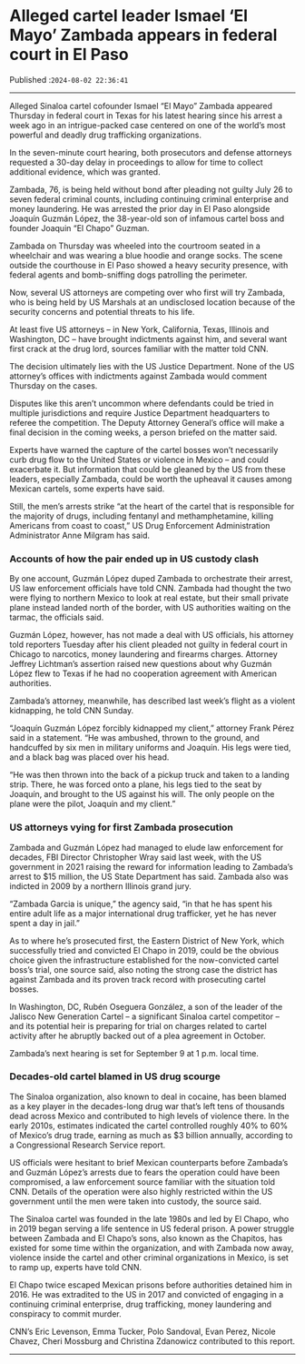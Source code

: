 # Alleged cartel leader Ismael ‘El Mayo’ Zambada appears in federal court in El Paso

Published :`2024-08-02 22:36:41`

---

Alleged Sinaloa cartel cofounder Ismael “El Mayo” Zambada appeared Thursday in federal court in Texas for his latest hearing since his arrest a week ago in an intrigue-packed case centered on one of the world’s most powerful and deadly drug trafficking organizations.

In the seven-minute court hearing, both prosecutors and defense attorneys requested a 30-day delay in proceedings to allow for time to collect additional evidence, which was granted.

Zambada, 76, is being held without bond after pleading not guilty July 26 to seven federal criminal counts, including continuing criminal enterprise and money laundering. He was arrested the prior day in El Paso alongside Joaquín Guzmán López, the 38-year-old son of infamous cartel boss and founder Joaquin “El Chapo” Guzman.

Zambada on Thursday was wheeled into the courtroom seated in a wheelchair and was wearing a blue hoodie and orange socks. The scene outside the courthouse in El Paso showed a heavy security presence, with federal agents and bomb-sniffing dogs patrolling the perimeter.

Now, several US attorneys are competing over who first will try Zambada, who is being held by US Marshals at an undisclosed location because of the security concerns and potential threats to his life.

At least five US attorneys – in New York, California, Texas, Illinois and Washington, DC – have brought indictments against him, and several want first crack at the drug lord, sources familiar with the matter told CNN.

The decision ultimately lies with the US Justice Department. None of the US attorney’s offices with indictments against Zambada would comment Thursday on the cases.

Disputes like this aren’t uncommon where defendants could be tried in multiple jurisdictions and require Justice Department headquarters to referee the competition. The Deputy Attorney General’s office will make a final decision in the coming weeks, a person briefed on the matter said.

Experts have warned the capture of the cartel bosses won’t necessarily curb drug flow to the United States or violence in Mexico – and could exacerbate it. But information that could be gleaned by the US from these leaders, especially Zambada, could be worth the upheaval it causes among Mexican cartels, some experts have said.

Still, the men’s arrests strike “at the heart of the cartel that is responsible for the majority of drugs, including fentanyl and methamphetamine, killing Americans from coast to coast,” US Drug Enforcement Administration Administrator Anne Milgram has said.

### Accounts of how the pair ended up in US custody clash

By one account, Guzmán López duped Zambada to orchestrate their arrest, US law enforcement officials have told CNN. Zambada had thought the two were flying to northern Mexico to look at real estate, but their small private plane instead landed north of the border, with US authorities waiting on the tarmac, the officials said.

Guzmán López, however, has not made a deal with US officials, his attorney told reporters Tuesday after his client pleaded not guilty in federal court in Chicago to narcotics, money laundering and firearms charges. Attorney Jeffrey Lichtman’s assertion raised new questions about why Guzmán López flew to Texas if he had no cooperation agreement with American authorities.

Zambada’s attorney, meanwhile, has described last week’s flight as a violent kidnapping, he told CNN Sunday.

“Joaquín Guzmán López forcibly kidnapped my client,” attorney Frank Pérez said in a statement. “He was ambushed, thrown to the ground, and handcuffed by six men in military uniforms and Joaquín. His legs were tied, and a black bag was placed over his head.

“He was then thrown into the back of a pickup truck and taken to a landing strip. There, he was forced onto a plane, his legs tied to the seat by Joaquín, and brought to the US against his will. The only people on the plane were the pilot, Joaquín and my client.”

### US attorneys vying for first Zambada prosecution

Zambada and Guzmán López had managed to elude law enforcement for decades, FBI Director Christopher Wray said last week, with the US government in 2021 raising the reward for information leading to Zambada’s arrest to $15 million, the US State Department has said. Zambada also was indicted in 2009 by a northern Illinois grand jury.

“Zambada Garcia is unique,” the agency said, “in that he has spent his entire adult life as a major international drug trafficker, yet he has never spent a day in jail.”

As to where he’s prosecuted first, the Eastern District of New York, which successfully tried and convicted El Chapo in 2019, could be the obvious choice given the infrastructure established for the now-convicted cartel boss’s trial, one source said, also noting the strong case the district has against Zambada and its proven track record with prosecuting cartel bosses.

In Washington, DC, Rubén Oseguera González, a son of the leader of the Jalisco New Generation Cartel – a significant Sinaloa cartel competitor – and its potential heir is preparing for trial on charges related to cartel activity after he abruptly backed out of a plea agreement in October.

Zambada’s next hearing is set for September 9 at 1 p.m. local time.

### Decades-old cartel blamed in US drug scourge

The Sinaloa organization, also known to deal in cocaine, has been blamed as a key player in the decades-long drug war that’s left tens of thousands dead across Mexico and contributed to high levels of violence there. In the early 2010s, estimates indicated the cartel controlled roughly 40% to 60% of Mexico’s drug trade, earning as much as $3 billion annually, according to a Congressional Research Service report.

US officials were hesitant to brief Mexican counterparts before Zambada’s and Guzmán López’s arrests due to fears the operation could have been compromised, a law enforcement source familiar with the situation told CNN. Details of the operation were also highly restricted within the US government until the men were taken into custody, the source said.

The Sinaloa cartel was founded in the late 1980s and led by El Chapo, who in 2019 began serving a life sentence in US federal prison. A power struggle between Zambada and El Chapo’s sons, also known as the Chapitos, has existed for some time within the organization, and with Zambada now away, violence inside the cartel and other criminal organizations in Mexico, is set to ramp up, experts have told CNN.

El Chapo twice escaped Mexican prisons before authorities detained him in 2016. He was extradited to the US in 2017 and convicted of engaging in a continuing criminal enterprise, drug trafficking, money laundering and conspiracy to commit murder.

CNN’s Eric Levenson, Emma Tucker, Polo Sandoval, Evan Perez, Nicole Chavez, Cheri Mossburg and Christina Zdanowicz contributed to this report.

---

